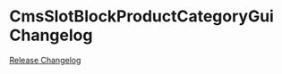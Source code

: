 # CmsSlotBlockProductCategoryGui Changelog

[Release Changelog](https://github.com/spryker/cms-slot-block-product-category-gui/releases)
